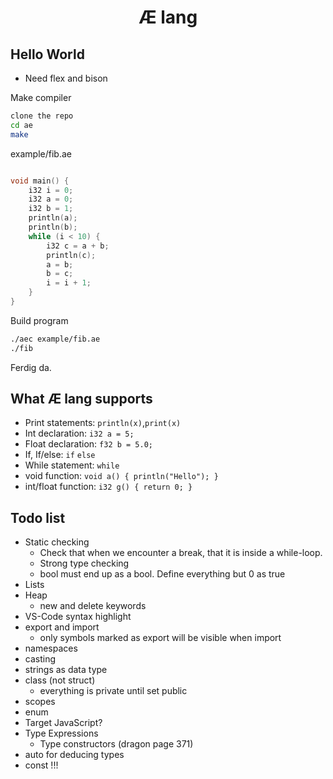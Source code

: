<div align="center">
    <h1>Æ lang</h1>
</div>

## Hello World

- Need flex and bison

Make compiler

```bash
clone the repo
cd ae
make
```

example/fib.ae

```c++

void main() {
    i32 i = 0;
    i32 a = 0;
    i32 b = 1;
    println(a);
    println(b);
    while (i < 10) {
        i32 c = a + b;
        println(c);
        a = b;
        b = c;
        i = i + 1;
    }
}
```

Build program

```bash
./aec example/fib.ae
./fib
```

Ferdig da.

## What Æ lang supports

- Print statements: `println(x)`,`print(x)`
- Int declaration: `i32 a = 5;`
- Float declaration: `f32 b = 5.0;`
- If, If/else: `if` `else`
- While statement: `while`
- void function: `void a() { println("Hello"); }`
- int/float function: `i32 g() { return 0; }`

## Todo list
* Static checking
    * Check that when we encounter a break, that it is inside a while-loop.
    * Strong type checking
    * bool must end up as a bool. Define everything but 0 as true
* Lists
* Heap
    * new and delete keywords
* VS-Code syntax highlight
* export and import
    * only symbols marked as export will be visible when import
* namespaces
* casting
* strings as data type
* class (not struct)
    * everything is private until set public
* scopes
* enum
* Target JavaScript?
* Type Expressions
    * Type constructors (dragon page 371)
* auto for deducing types
* const !!!